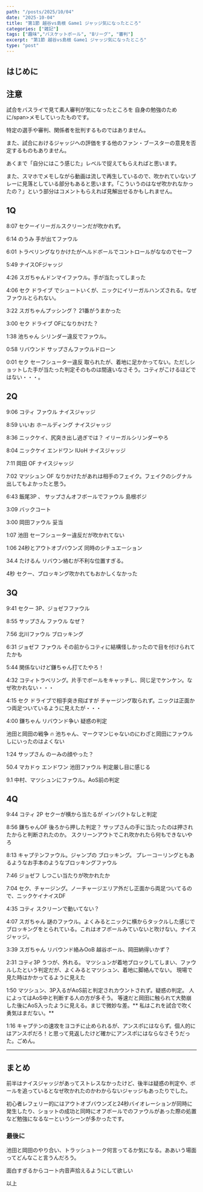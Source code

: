 ```yaml
---
path: "/posts/2025/10/04"
date: "2025-10-04"
title: "第1節 越谷vs島根 Game1 ジャッジ気になったところ"
categories: ["雑記"]
tags: ["趣味","バスケットボール", "Bリーグ", "審判"]
excerpt: "第1節 越谷vs島根 Game1 ジャッジ気になったところ"
type: "post"
---
```


## はじめに


## 注意

試合をバスライで見て素人審判が気になったところを <span class="marker-important">自身の勉強のために/span>メモしていったものです。

特定の選手や審判、関係者を批判するものではありません。

また、試合におけるジャッジへの評価をする他のファン・ブースターの意見を否定するものもありません。

あくまで「自分にはこう感じた」レベルで捉えてもらえればと思います。

また、スマホでメモしながら動画は流しで再生しているので、吹かれていないプレーに見落としている部分もあると思います。「こういうのはなぜ吹かれなかったの？」という部分はコメントもらえれば見解出せるかもしれません。

## 1Q 

8:07 セクーイリーガルスクリーンだが吹かれず。

6:14 のうみ 手が出てファウル

6:01 トラベリングなりかけたがヘルドボールでコントロールがななのでセーフ

5:49 ナイスOFジャッジ


4:26 スガちゃんドンマイファウル。手が当たってしまった

4:06 セク ドライブ でシュートいくが、ニックにイリーガルハンズされる。なぜファウルとられない。

3:22 スガちゃんプッシング？ 21番がうまかった

3:00 セク ドライブ OFになりかけた？

1:38 池ちゃん シリンダー違反でファウル。

0:58 リバウンド サップさんファウルドローン

0:01 セク セーフシューター違反 取られたが、着地に足かかってない。ただしショットした手が当たった判定そのものは間違いなさそう。コティがこけるほどではない・・・。

## 2Q

9:06 コティ ファウル ナイスジャッジ

8:59 いいお ホールディング ナイスジャッジ

8:36 ニックケイ、尻突き出し過ぎでは？ イリーガルシリンダーやろ

8:04 ニックケイ エンドワン IUoH ナイスジャッジ

7:11 岡田 OF ナイスジャッジ

7:02 マツシュン  OF なりかけたがあれは相手のフェイク。フェイクのシグナル出してもよかったと思う。

6:43 飯尾3P 、 サップさんオフボールでファウル 島根ポジ

3:09 バックコート 

3:00 岡田ファウル 妥当

1:07 池田 セーフシューター違反だが吹かれてない

1:06 24秒とアウトオブバウンズ 同時のシチュエーション

34.4 たけるん リバウン絡むが不利な位置すぎる。

4秒 セクー、ブロッキング吹かれてもおかしくなかった


## 3Q

9:41 セクー 3P、ジョゼフファウル

8:55 サップさん ファウル なぜ？

7:56 北川ファウル ブロッキング

6:31 ジョゼフ ファウル その前からコティに結構怪しかったので目を付けられてたかも

5:44 関係ないけど鎌ちゃん打てたやろ！

4:32 コティトラベリング。片手でボールをキャッチし、同じ足でケンケン。なぜ吹かれない・・・

4:15 セク ドライブで相手突き飛ばすが チャージング取られず。ニックは正面かつ両足ついているように見えたが・・・

4:00 鎌ちゃん リバウンド争い 疑惑の判定

池田と岡田の戦争 🔥
池ちゃん、マークマンじゃないのにわざと岡田にファウルしにいったのはよくない

1:24 サップさん のーみの顔やった？

50.4 マカドゥ エンドワン  池田ファウル
判定厳し目に感じる

9.1 中村、マツシュンにファウル。AoS前の判定

## 4Q

9:44 コティ 2P セクーが横から当たるが インパクトなしと判定

8:56 鎌ちゃんOF 後ろから押した判定？ サップさんの手に当たったのは押されたからと判断されたのか。  スクリーンアウトでこれ吹かれたら何もできないやろ

8:13 キャプテンファウル。ジャンプの ブロッキング。 プレーコーリングともあるようなお手本のようなブロッキングファウル

7:46 ジョゼフ しつこい当たりが吹かれたか

7:04 セク、チャージング。ノーチャージエリア外だし正面から両足ついてるので、ニックケイナイスDF

4:35 コティ スクリーンで動いてない？

4:07 スガちゃん 謎のファウル。よくみるとニックに横からタックルした感じでブロッキングをとられている。これはオフボールみていないと吹けない。ナイスジャッジ。

3:39 スガちゃん リバウンド絡みOoB 越谷ボール、岡田納得いかず？

2:31 コティ3P うつが、外れる。 マツシュンが着地ブロックしてしまい、ファウルしたという判定だが、よくみるとマツシュン、着地に脚絡んでない。 現場で見た時はかかってるように見えた

1:50 マツシュン、<span class="marker-important">3P入るがAoS前と判定されカウントされず。疑惑の判定。 </span>人によってはAoS中と判断する人の方が多そう。 
等速だと岡田に触られて大勢崩した後にAoS入ったように見える。まじで微妙な差。** 私はこれを試合で吹く勇気はまだない。**

1:16 キャプテンの速攻をヨコチに止められるが、アンスポにはならず。個人的にはアンスポだろ！と思って見返したけど確かにアンスポにはならなさそうだった。ごめん。 


---
## まとめ

前半はナイスジャッジがあってストレスなかったけど、後半は疑惑の判定や、ボールを追っているとなぜ吹かれたのかわからないジャッジもあったりでした。

初心者レフェリー的にはアウトオブバウンズと24秒バイオレーションが同時に発生したり、ショットの成功と同時にオフボールでのファウルがあった際の処置など勉強になるなーというシーンが多かったです。

### 最後に

池田と岡田のやり合い、トラッシュトーク何言ってるか気になる。ああいう場面ってどんなこと言うんだろう。

面白すぎるからコート内音声拾えるようにして欲しい

以上


